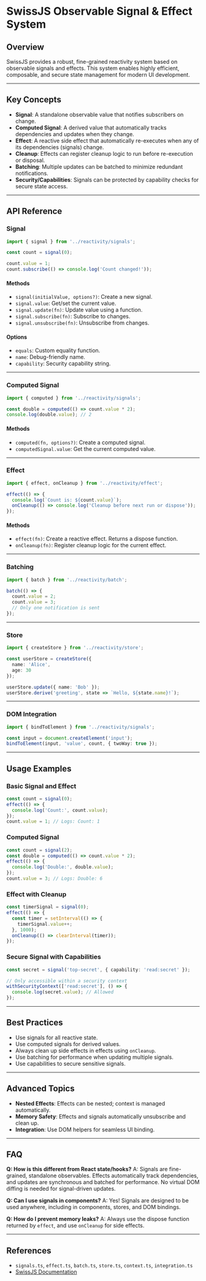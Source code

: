 <!--
Copyright (c) 2024 Themba Mzumara
This file is part of SwissJS Framework. All rights reserved.
Licensed under the MIT License. See LICENSE in the project root for license information.
-->

# SwissJS Observable Signal & Effect System

## Overview

SwissJS provides a robust, fine-grained reactivity system based on observable signals and effects. This system enables highly efficient, composable, and secure state management for modern UI development.

---

## Key Concepts

- **Signal**: A standalone observable value that notifies subscribers on change.
- **Computed Signal**: A derived value that automatically tracks dependencies and updates when they change.
- **Effect**: A reactive side effect that automatically re-executes when any of its dependencies (signals) change.
- **Cleanup**: Effects can register cleanup logic to run before re-execution or disposal.
- **Batching**: Multiple updates can be batched to minimize redundant notifications.
- **Security/Capabilities**: Signals can be protected by capability checks for secure state access.

---

## API Reference

### Signal

```ts
import { signal } from '../reactivity/signals';

const count = signal(0);

count.value = 1;
count.subscribe(() => console.log('Count changed!'));
```

#### Methods
- `signal(initialValue, options?)`: Create a new signal.
- `signal.value`: Get/set the current value.
- `signal.update(fn)`: Update value using a function.
- `signal.subscribe(fn)`: Subscribe to changes.
- `signal.unsubscribe(fn)`: Unsubscribe from changes.

#### Options
- `equals`: Custom equality function.
- `name`: Debug-friendly name.
- `capability`: Security capability string.

---

### Computed Signal

```ts
import { computed } from '../reactivity/signals';

const double = computed(() => count.value * 2);
console.log(double.value); // 2
```

#### Methods
- `computed(fn, options?)`: Create a computed signal.
- `computedSignal.value`: Get the current computed value.

---

### Effect

```ts
import { effect, onCleanup } from '../reactivity/effect';

effect(() => {
  console.log(`Count is: ${count.value}`);
  onCleanup(() => console.log('Cleanup before next run or dispose'));
});
```

#### Methods
- `effect(fn)`: Create a reactive effect. Returns a dispose function.
- `onCleanup(fn)`: Register cleanup logic for the current effect.

---

### Batching

```ts
import { batch } from '../reactivity/batch';

batch(() => {
  count.value = 2;
  count.value = 3;
  // Only one notification is sent
});
```

---

### Store

```ts
import { createStore } from '../reactivity/store';

const userStore = createStore({
  name: 'Alice',
  age: 30
});

userStore.update({ name: 'Bob' });
userStore.derive('greeting', state => `Hello, ${state.name}!`);
```

---

### DOM Integration

```ts
import { bindToElement } from '../reactivity/signals';

const input = document.createElement('input');
bindToElement(input, 'value', count, { twoWay: true });
```

---

## Usage Examples

### Basic Signal and Effect

```ts
const count = signal(0);
effect(() => {
  console.log('Count:', count.value);
});
count.value = 1; // Logs: Count: 1
```

### Computed Signal

```ts
const count = signal(2);
const double = computed(() => count.value * 2);
effect(() => {
  console.log('Double:', double.value);
});
count.value = 3; // Logs: Double: 6
```

### Effect with Cleanup

```ts
const timerSignal = signal(0);
effect(() => {
  const timer = setInterval(() => {
    timerSignal.value++;
  }, 1000);
  onCleanup(() => clearInterval(timer));
});
```

### Secure Signal with Capabilities

```ts
const secret = signal('top-secret', { capability: 'read:secret' });

// Only accessible within a security context
withSecurityContext(['read:secret'], () => {
  console.log(secret.value); // Allowed
});
```

---

## Best Practices
- Use signals for all reactive state.
- Use computed signals for derived values.
- Always clean up side effects in effects using `onCleanup`.
- Use batching for performance when updating multiple signals.
- Use capabilities to secure sensitive signals.

---

## Advanced Topics
- **Nested Effects**: Effects can be nested; context is managed automatically.
- **Memory Safety**: Effects and signals automatically unsubscribe and clean up.
- **Integration**: Use DOM helpers for seamless UI binding.

---

## FAQ

**Q: How is this different from React state/hooks?**
A: Signals are fine-grained, standalone observables. Effects automatically track dependencies, and updates are synchronous and batched for performance. No virtual DOM diffing is needed for signal-driven updates.

**Q: Can I use signals in components?**
A: Yes! Signals are designed to be used anywhere, including in components, stores, and DOM bindings.

**Q: How do I prevent memory leaks?**
A: Always use the dispose function returned by `effect`, and use `onCleanup` for side effects.

---

## References
- `signals.ts`, `effect.ts`, `batch.ts`, `store.ts`, `context.ts`, `integration.ts`
- [SwissJS Documentation](./) 